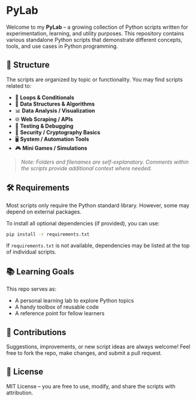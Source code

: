 # PyLab

Welcome to my **PyLab** – a growing collection of Python scripts written for experimentation, learning, and utility purposes. This repository contains various standalone Python scripts that demonstrate different concepts, tools, and use cases in Python programming.

## 📂 Structure

The scripts are organized by topic or functionality. You may find scripts related to:

* 🔁 **Loops & Conditionals**
* 🧮 **Data Structures & Algorithms**
* 📊 **Data Analysis / Visualization**
* 🌐 **Web Scraping / APIs**
* 🧪 **Testing & Debugging**
* 🔐 **Security / Cryptography Basics**
* 🖥️ **System / Automation Tools**
* 🎮 **Mini Games / Simulations**

> *Note: Folders and filenames are self-explanatory. Comments within the scripts provide additional context where needed.*

## 🛠 Requirements

Most scripts only require the Python standard library. However, some may depend on external packages.

To install all optional dependencies (if provided), you can use:

```bash
pip install -r requirements.txt
```

If `requirements.txt` is not available, dependencies may be listed at the top of individual scripts.


## 📚 Learning Goals

This repo serves as:

* A personal learning lab to explore Python topics
* A handy toolbox of reusable code
* A reference point for fellow learners

## 📌 Contributions

Suggestions, improvements, or new script ideas are always welcome! Feel free to fork the repo, make changes, and submit a pull request.

## 📄 License

MIT License – you are free to use, modify, and share the scripts with attribution.
